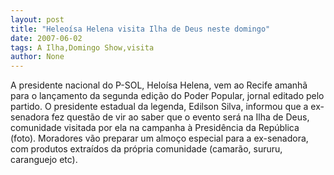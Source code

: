```yaml
---
layout: post
title: "Heleoísa Helena visita Ilha de Deus neste domingo"
date: 2007-06-02
tags: A Ilha,Domingo Show,visita
author: None
---
```

A presidente nacional do P-SOL, Helo&iacute;sa Helena, vem ao Recife amanh&atilde; para o lan&ccedil;amento da segunda edi&ccedil;&atilde;o do Poder Popular, jornal editado pelo partido. O presidente estadual da legenda, Edilson Silva, informou que a ex-senadora fez quest&atilde;o de vir ao saber que o evento ser&aacute; na Ilha de Deus, comunidade visitada por ela na campanha &agrave; Presid&ecirc;ncia da Rep&uacute;blica (foto). Moradores v&atilde;o preparar um almo&ccedil;o especial para a ex-senadora, com produtos extra&iacute;dos da pr&oacute;pria comunidade (camar&atilde;o, sururu, caranguejo etc). 